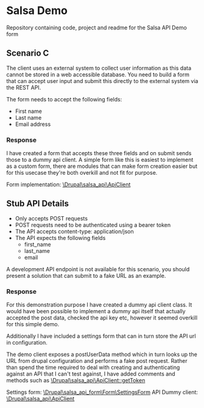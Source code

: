 # Salsa Demo
Repository containing code, project and readme for the Salsa API Demo form

## Scenario C
The client uses an external system to collect user information as this data cannot be stored in a web accessible database.
You need to build a form that can accept user input and submit this directly to the external system via the REST API.

The form needs to accept the following fields:
* First name
* Last name
* Email address

### Response
I have created a form that accepts these three fields and on submit sends those to a dummy api client.
A simple form like this is easiest to implement as a custom form, there are modules that can make form creation easier
but for this usecase they're both overkill and not fit for purpose.

Form implementation: [\Drupal\salsa_api\ApiClient](blob/main/web/modules/salsa_api_form/src/Form/ApiForm.php)

## Stub API Details
* Only accepts POST requests
* POST requests need to be authenticated using a bearer token
* The API accepts content-type: application/json
* The API expects the following fields
  * first_name
  * last_name
  * email

A development API endpoint is not available for this scenario, you should present a solution that can submit to a fake URL as an example.

### Response
For this demonstration purpose I have created a dummy api client class. It would have been possible to implement a dummy api itself that actually
accepted the post data, checked the api key etc, however it seemed overkill for this simple demo.

Additionally I have included a settings form that can in turn store the API url in configuration.

The demo client exposes a postUserData method which in turn looks up the URL from drupal configuration and performs a fake post request. 
Rather than spend the time required to deal with creating and authenticating against an API that I can't test against, I have added comments and methods such as 
[\Drupal\salsa_api\ApiClient::getToken](blob/5dc05271e09c208661e2f32b1b69b0991d553c55/web/modules/salsa_api/src/ApiClient.php#L63)

Settings form: [\Drupal\salsa_api_form\Form\SettingsForm](https://github.com/thursdaybw/salsa-demo/blob/e321ec84e131cc65897bc66fd746990dff00832f/web/modules/salsa_api/src/SettingsForm.php#L13)
API Dummy client: [\Drupal\salsa_api\ApiClient](blob/5dc05271e09c208661e2f32b1b69b0991d553c55/web/modules/salsa_api/src/ApiClient.php)
